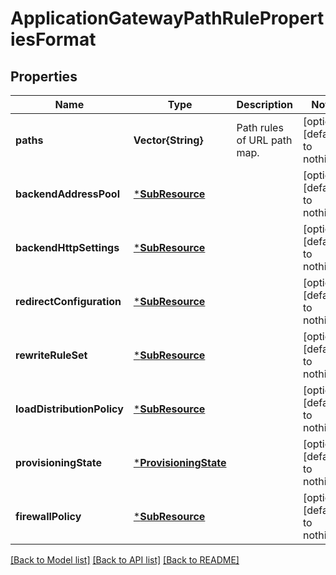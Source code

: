 # ApplicationGatewayPathRulePropertiesFormat


## Properties
Name | Type | Description | Notes
------------ | ------------- | ------------- | -------------
**paths** | **Vector{String}** | Path rules of URL path map. | [optional] [default to nothing]
**backendAddressPool** | [***SubResource**](SubResource.md) |  | [optional] [default to nothing]
**backendHttpSettings** | [***SubResource**](SubResource.md) |  | [optional] [default to nothing]
**redirectConfiguration** | [***SubResource**](SubResource.md) |  | [optional] [default to nothing]
**rewriteRuleSet** | [***SubResource**](SubResource.md) |  | [optional] [default to nothing]
**loadDistributionPolicy** | [***SubResource**](SubResource.md) |  | [optional] [default to nothing]
**provisioningState** | [***ProvisioningState**](ProvisioningState.md) |  | [optional] [default to nothing]
**firewallPolicy** | [***SubResource**](SubResource.md) |  | [optional] [default to nothing]


[[Back to Model list]](../README.md#models) [[Back to API list]](../README.md#api-endpoints) [[Back to README]](../README.md)


